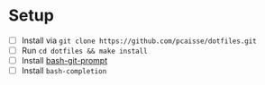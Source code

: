 # Setup

- [ ] Install via `git clone https://github.com/pcaisse/dotfiles.git`
- [ ] Run `cd dotfiles && make install`
- [ ] Install [bash-git-prompt](https://github.com/magicmonty/bash-git-prompt)
- [ ] Install `bash-completion`
